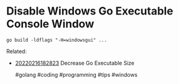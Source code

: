 # Disable Windows Go Executable Console Window

```
go build -ldflags "-H=windowsgui" ...
```

Related:

* [20220216182823](/20220216182823/) Decrease Go Executable Size

    #golang #coding #programming #tips #windows
